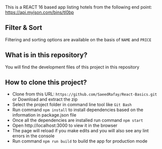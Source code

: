This is a REACT 16 based app listing hotels from the following end point:
https://api.myjson.com/bins/tl0bp

## Filter & Sort
Filtering and sorting options are available on the basis of `NAME` and `PRICE`

## What is in this repository?
You will find the development files of this project in this repository

## How to clone this project?
* Clone from this URL: `https://github.com/SaeedRafay/React-Basics.git` or Download and extract the zip
* Select the project folder in command line tool like `Git Bash`
* Run command `npm install` to install dependencies based on the information in package.json file
* Once all the dependencies are installed run command `npm start`
* Open http://localhost:3000 to view it in the browser
* The page will reload if you make edits and you will also see any lint errors in the console
* Run command `npm run build` to build the app for production mode
